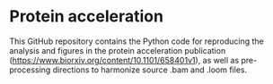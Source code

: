 # Protein acceleration

This GitHub repository contains the Python code for reproducing the analysis and figures in the protein acceleration publication (https://www.biorxiv.org/content/10.1101/658401v1), as well as pre-processing directions to harmonize source .bam and .loom files.
